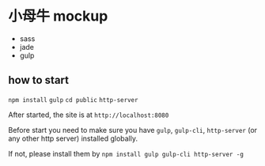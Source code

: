 # 小母牛 mockup

- sass
- jade
- gulp

## how to start

`npm install`
`gulp`
`cd public`
`http-server`

After started, the site is at `http://localhost:8080`

Before start you need to make sure you have `gulp`, `gulp-cli`, `http-server` (or any other http server) installed globally.

If not, please install them by `npm install gulp gulp-cli http-server -g`